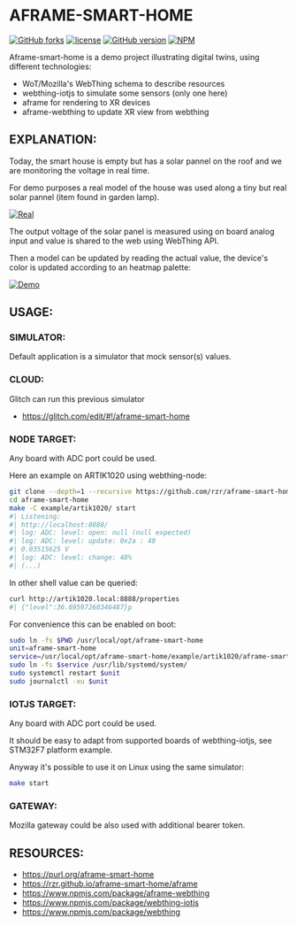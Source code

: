 # AFRAME-SMART-HOME #

[![GitHub forks](
https://img.shields.io/github/forks/rzr/aframe-smart-home.svg?style=social&label=Fork&maxAge=2592000
)](
https://GitHub.com/rzr/aframe-smart-home/network/
)
[![license](
https://img.shields.io/badge/license-MPL--2.0-blue.svg
)](LICENSE)
[![GitHub version](
https://badge.fury.io/gh/rzr%2Faframe-smart-home.svg
)](
http://badge.fury.io/gh/rzr%2Faframe-smart-home
)
[![NPM](
https://img.shields.io/npm/v/aframe-smart-home.svg
)](
https://www.npmjs.com/package/aframe-smart-home
)

Aframe-smart-home is a demo project illustrating digital twins, using different technologies:

* WoT/Mozilla's WebThing schema to describe resources
* webthing-iotjs to simulate some sensors (only one here)
* aframe for rendering to XR devices
* aframe-webthing to update XR view from webthing


## EXPLANATION: ##

Today, the smart house is empty but has a solar pannel on the roof
and we are monitoring the voltage in real time.

For demo purposes a real model of the house was used along
a tiny but real solar pannel (item found in garden lamp).

[![Real](
https://cf.mastohost.com/v1/AUTH_91eb37814936490c95da7b85993cc2ff/socialsamsunginternet/media_attachments/files/000/017/390/original/2e6e5f0db7a2e189.jpg
)](
https://purl.org/aframe-smart-home#
"#aframe-smart-home")

The output voltage of the solar panel is measured using on board analog input and value is shared to the web using WebThing API.

Then a model can be updated by reading the actual value, the device's color is updated according to an heatmap palette:


[![Demo](
https://repository-images.githubusercontent.com/202191598/70e6e100-bdff-11e9-9369-1358c70eb0cb#aframe-smart-home.gif
)](
https://rzr.github.io/aframe-smart-home/aframe
"#aframe-smart-home")


## USAGE: ##


### SIMULATOR: ###

Default application is a simulator that mock sensor(s) values.

### CLOUD: ###

Glitch can run this previous simulator

* <https://glitch.com/edit/#!/aframe-smart-home>

### NODE TARGET: ###

Any board with ADC port could be used.

Here an example on ARTIK1020 using webthing-node:

```sh
git clone --depth=1 --recursive https://github.com/rzr/aframe-smart-home
cd aframe-smart-home
make -C example/artik1020/ start
#| Listening:
#| http://localhost:8888/
#| log: ADC: level: open: null (null expected)
#| log: ADC: level: update: 0x2a : 40
#| 0.03515625 V
#| log: ADC: level: change: 48%
#| (...)
```

In other shell value can be queried:

```sh
curl http://artik1020.local:8888/properties
#| {"level":36.69597260346487}p
```

For convenience this can be enabled on boot:
```sh
sudo ln -fs $PWD /usr/local/opt/aframe-smart-home
unit=aframe-smart-home
service=/usr/local/opt/aframe-smart-home/example/artik1020/aframe-smart-home.service
sudo ln -fs $service /usr/lib/systemd/system/
sudo systemctl restart $unit
sudo journalctl -xu $unit
```

### IOTJS TARGET: ###

Any board with ADC port could be used.

It should be easy to adapt from supported boards of webthing-iotjs,
see STM32F7 platform example.

Anyway it's possible to use it on Linux using the same simulator:

```sh
make start
```

### GATEWAY: ###

Mozilla gateway could be also used with additional bearer token.


## RESOURCES: ##

* <https://purl.org/aframe-smart-home>
* <https://rzr.github.io/aframe-smart-home/aframe>
* <https://www.npmjs.com/package/aframe-webthing>
* <https://www.npmjs.com/package/webthing-iotjs>
* <https://www.npmjs.com/package/webthing>
